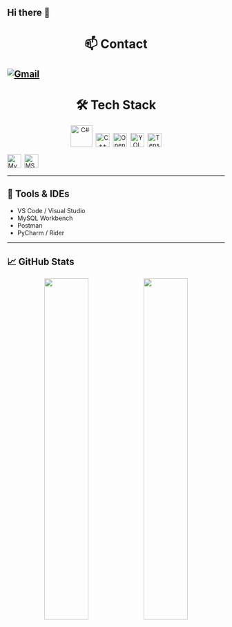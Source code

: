 ## Hi there 👋

<h1 align="center">📫 Contact</h1>

[![Gmail](https://img.shields.io/badge/Gmail-D14836?style=flat&logo=gmail&logoColor=white)](mailto:azbxabcd4@gmail.com) 
---

<h1 align="center">🛠 Tech Stack</h1>

<p align="center">
  <img
    src="https://img.shields.io/badge/C%23-239120?style=flat&logo=c-sharp"
    alt="C#"
    height="50"
  />&nbsp;
  <img
    src="https://img.shields.io/badge/C%2B%2B-00599C?style=flat&logo=c-plusplus"
    alt="C++"
    height="32"
  />&nbsp;
  <img
    src="https://img.shields.io/badge/OpenCV-5C3EE8?style=flat&logo=opencv"
    alt="OpenCV"
    height="32"
  />&nbsp;
  <img
    src="https://img.shields.io/badge/YOLO-FF0000?style=flat&logo=yolo"
    alt="YOLO"
    height="32"
  />&nbsp;
  <img
    src="https://img.shields.io/badge/TensorFlow-FF6F00?style=flat&logo=tensorflow"
    alt="TensorFlow"
    height="32"
  />

  <img
    src="https://img.shields.io/badge/MySQL-4479A1?style=flat&logo=mysql"
    alt="MySQL"
    height="32"
  />&nbsp;
  <img
    src="https://img.shields.io/badge/MSSQL-CC2927?style=flat&logo=microsoft-sql-server"
    alt="MS SQL"
    height="32"
  />
</p>



---

## 🔧 Tools & IDEs

- VS Code / Visual Studio  
- MySQL Workbench  
- Postman  
- PyCharm / Rider  

---

## 📈 GitHub Stats

<p align="center">
  <img src="https://github-readme-stats.vercel.app/api?username=your-github-id&show_icons=true&theme=vue-dark" width="45%" />
  <img src="https://github-readme-stats.vercel.app/api/top-langs/?username=your-github-id&layout=compact&theme=vue-dark" width="45%" />
</p>

